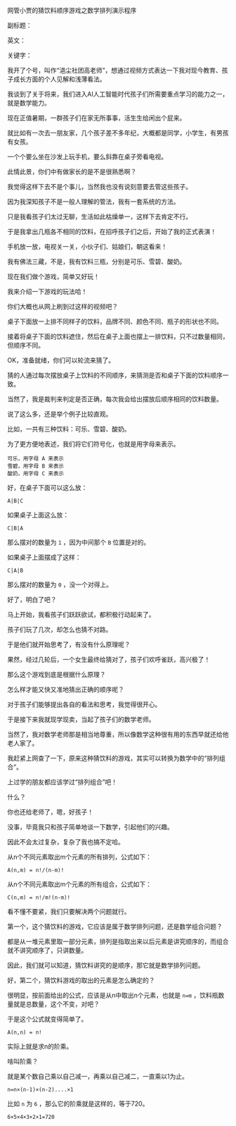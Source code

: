 网管小贾的猜饮料顺序游戏之数学排列演示程序

副标题：

英文：

关键字：



我开了个号，叫作“浥尘社团高老师”，想通过视频方式表达一下我对现今教育、孩子成长方面的个人见解和浅薄看法。

我谈到了关于将来，我们进入AI人工智能时代孩子们所需要重点学习的能力之一，就是数学能力。



现在正值暑期，一群孩子们在家无所事事，活生生给闲出个屁来。

就比如有一次去一朋友家，几个孩子差不多年纪，大概都是同学，小学生，有男孩有女孩。

一个个要么坐在沙发上玩手机，要么斜靠在桌子旁看电视。

此情此景，你们中有做家长的是不是很熟悉啊？



我觉得这样下去不是个事儿，当然我也没有说刻意要去管这些孩子。

因为我深知孩子不是一般人理解的管法，我有一套系统的方法。

只是我看孩子们太过无聊，生活如此枯燥单一，这样下去肯定不行。

于是我拿出几瓶各不相同的饮料，在招呼孩子们之后，开始了我的正式表演！



手机放一放，电视关一关，小伙子们、姑娘们，朝这看来！

我有佛法三藏，不是，我有饮料三瓶，分别是可乐、雪碧、酸奶。

现在我们做个游戏，简单又好玩！

我来介绍一下游戏的玩法哈！



你们大概也从网上刷到过这样的视频吧？

桌子下面放一上排不同样子的饮料，品牌不同、颜色不同、瓶子的形状也不同。

接着将桌子下面的饮料遮住，然后在桌子上面也摆上一排饮料，只不过数量相同，但顺序不同。

OK，准备就绪，你们可以轮流来猜了。



猜的人通过每次摆放桌子上饮料的不同顺序，来猜测是否和桌子下面的饮料顺序一致。

当然了，我是裁判来判定是否正确，每次我会给出摆放后顺序相同的饮料数量。



说了这么多，还是举个例子比较直观。

比如，一共有三种饮料：可乐、雪碧、酸奶。

为了更方便地表述，我们将它们符号化，也就是用字母来表示。

```
可乐，用字母 A 来表示
雪碧，用字母 B 来表示
酸奶，用字母 C 来表示
```



好，在桌子下面可以这么放：

```
A|B|C
```

如果桌子上面这么放：

```
C|B|A
```

那么摆对的数量为 `1` ，因为中间那个 `B` 位置是对的。



如果桌子上面摆成了这样：

```
C|A|B
```

那么摆对的数量为 `0` ，没一个对得上。



好了，明白了吧？



马上开始，我看孩子们跃跃欲试，都积极行动起来了。

孩子们玩了几次，却怎么也猜不对路。

于是他们就开始思考了，有没有什么原理呢？

果然，经过几轮后，一个女生最终给猜对了，孩子们欢呼雀跃，高兴极了！



那么这个游戏到底是根据什么原理？

怎么样才能又快又准地猜出正确的顺序呢？

对于孩子们能够提出各自的看法和思考，我觉得很开心。

于是接下来我就现学现卖，当起了孩子们的数学老师。

当然了，我对数学老师那是相当地尊重，所以像数学这种很有用的东西早就还给他老人家了。

我赶紧上网查了一下，原来这种猜饮料的游戏，其实可以转换为数学中的“排列组合”。



上过学的朋友都应该学过“排列组合”吧！

什么？

你也还给老师了，嗯，好孩子！



没事，毕竟我只和孩子简单地谈一下数学，引起他们的兴趣。

因此不会太过复杂，复杂了我也搞不定哈。



从n个不同元素取出m个元素的所有排列，公式如下：

```
A(n,m) = n!/(n-m)!
```



从n个不同元素取出m个元素的所有组合，公式如下：

```
C(n,m) = n!/m!(n-m)!
```



看不懂不要紧，我们只要解决两个问题就行。

第一个，这个猜饮料的游戏，它应该是属于数学排列问题，还是数学组合问题？



都是从一堆元素里取一部分元素，排列是指取出来以后元素是讲究顺序的，而组合就不讲究顺序了，只讲数量。

因此，我们就可以知道，猜饮料讲究的是顺序，那它就是数学排列问题。



好，第二个，猜饮料游戏的取出的元素是怎么确定的？

很明显，按前面给出的公式，应该是从n中取出n个元素，也就是 `n=m` ，饮料瓶数量就是总数量，这个不变，对吧？

于是这个公式就变得简单了。

```
A(n,n) = n!
```

实际上就是求n的阶乘。

啥叫阶乘？

就是某个数自己乘以自己减一，再乘以自己减二，一直乘以1为止。

```
n=n×(n-1)×(n-2)....×1
```

比如 `n` 为 `6` ，那么它的阶乘就是这样的，等于720。

```
6×5×4×3×2×1=720
```

